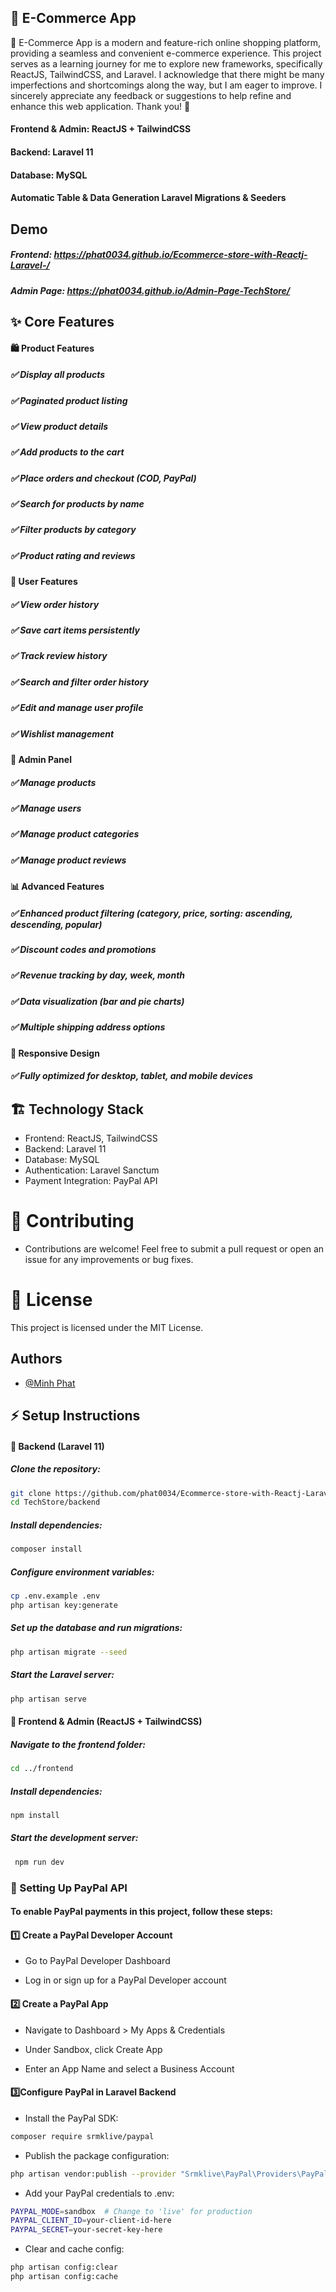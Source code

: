 ## 🛒 E-Commerce App
🚀 E-Commerce App is a modern and feature-rich online shopping platform, providing a seamless and convenient e-commerce experience. This project serves as a learning journey for me to explore new frameworks, specifically ReactJS, TailwindCSS, and Laravel. I acknowledge that there might be many imperfections and shortcomings along the way, but I am eager to improve. I sincerely appreciate any feedback or suggestions to help refine and enhance this web application. Thank you! 🙌
#### Frontend & Admin: ReactJS + TailwindCSS
#### Backend: Laravel 11
#### Database: MySQL
#### Automatic Table & Data Generation Laravel Migrations & Seeders
## Demo

##### Frontend: https://phat0034.github.io/Ecommerce-store-with-Reactj-Laravel-/
##### Admin Page: https://phat0034.github.io/Admin-Page-TechStore/

## ✨ Core Features
#### 🛍️ Product Features
##### ✅ Display all products
##### ✅ Paginated product listing
##### ✅ View product details
##### ✅ Add products to the cart
##### ✅ Place orders and checkout (COD, PayPal)
##### ✅ Search for products by name
##### ✅ Filter products by category
##### ✅ Product rating and reviews
#### 👤 User Features
##### ✅ View order history
##### ✅ Save cart items persistently
##### ✅ Track review history
##### ✅ Search and filter order history
##### ✅ Edit and manage user profile
##### ✅ Wishlist management
#### 🔧 Admin Panel
##### ✅ Manage products
##### ✅ Manage users
##### ✅ Manage product categories
##### ✅ Manage product reviews
#### 📊 Advanced Features
##### ✅ Enhanced product filtering (category, price, sorting: ascending, descending, popular)
##### ✅ Discount codes and promotions
##### ✅ Revenue tracking by day, week, month
##### ✅ Data visualization (bar and pie charts)
##### ✅ Multiple shipping address options
#### 📱 Responsive Design
##### ✅ Fully optimized for desktop, tablet, and mobile devices
## 🏗️ Technology Stack
- Frontend: ReactJS, TailwindCSS
- Backend: Laravel 11
- Database: MySQL
- Authentication: Laravel Sanctum
- Payment Integration: PayPal API
# 📌 Contributing
- Contributions are welcome! Feel free to submit a pull request or open an issue for any improvements or bug fixes.

# 📜 License
This project is licensed under the MIT License.
## Authors

- [@Minh Phat](https://www.facebook.com/braindoti/)

## ⚡ Setup Instructions
#### 🔹 Backend (Laravel 11)
##### Clone the repository:
```bash 
git clone https://github.com/phat0034/Ecommerce-store-with-Reactj-Laravel-.git
cd TechStore/backend
```
#####  Install dependencies:
```bash 
composer install
```
##### Configure environment variables:
```bash 
cp .env.example .env
php artisan key:generate
```

##### Set up the database and run migrations:
```bash
php artisan migrate --seed
```
##### Start the Laravel server:
```bash 
php artisan serve
```
####  🔹 Frontend & Admin (ReactJS + TailwindCSS)
##### Navigate to the frontend folder:
```bash
cd ../frontend
```
##### Install dependencies:
```bash
npm install
```
##### Start the development server:
```bash
 npm run dev
```

### 🏦 Setting Up PayPal API
#### To enable PayPal payments in this project, follow these steps:
#### 1️⃣ Create a PayPal Developer Account
- Go to PayPal Developer Dashboard

- Log in or sign up for a PayPal Developer account

#### 2️⃣ Create a PayPal App
- Navigate to Dashboard > My Apps & Credentials

- Under Sandbox, click Create App

- Enter an App Name and select a Business Account

#### 3️⃣Configure PayPal in Laravel Backend
- Install the PayPal SDK:
```bash
composer require srmklive/paypal
```
- Publish the package configuration:
```bash
php artisan vendor:publish --provider "Srmklive\PayPal\Providers\PayPalServiceProvider"
```
- Add your PayPal credentials to .env:
```bash
PAYPAL_MODE=sandbox  # Change to 'live' for production
PAYPAL_CLIENT_ID=your-client-id-here
PAYPAL_SECRET=your-secret-key-here
```
- Clear and cache config:
```bash
php artisan config:clear
php artisan config:cache
```
